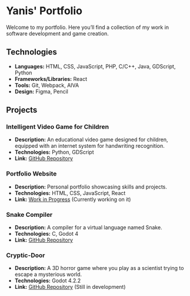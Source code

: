 # Yanis' Portfolio

Welcome to my portfolio. Here you’ll find a collection of my work in software development and game creation.

## Technologies

- **Languages:** HTML, CSS, JavaScript, PHP, C/C++, Java, GDScript, Python
- **Frameworks/Libraries:** React
- **Tools:** Git, Webpack, AIVA
- **Design:** Figma, Pencil

## Projects

### Intelligent Video Game for Children

- **Description:** An educational video game designed for children, equipped with an internet system for handwriting recognition.
- **Technologies:** Python, GDScript
- **Link:** [GitHub Repository](https://github.com/SmartCubs/SmartCubs)

### Portfolio Website

- **Description:** Personal portfolio showcasing skills and projects.
- **Technologies:** HTML, CSS, JavaScript, React
- **Link:** [Work in Progress](#) (Currently working on it)

### Snake Compiler

- **Description:** A compiler for a virtual language named Snake.
- **Technologies:** C, Godot 4
- **Link:** [GitHub Repository](https://github.com/Yanis-mnh/Snake-compiler)

### Cryptic-Door

- **Description:** A 3D horror game where you play as a scientist trying to escape a mysterious world.
- **Technologies:** Godot 4.2.2
- **Link:** [GitHub Repository](https://github.com/Yanis-mnh/Cryptic-Door) (Still in development)
